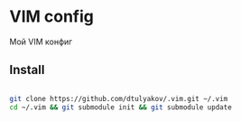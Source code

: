 # VIM config
Мой VIM конфиг

## Install

```bash

git clone https://github.com/dtulyakov/.vim.git ~/.vim
cd ~/.vim && git submodule init && git submodule update
```
